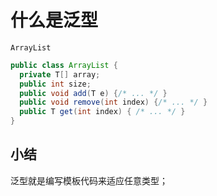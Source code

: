 # 什么是泛型

```ArrayList```

```java
public class ArrayList {
  private T[] array;
  public int size;
  public void add(T e) {/* ... */ }
  public void remove(int index) {/* ... */ }
  public T get(int index) { /* ... */ }
}
```

## 小结
泛型就是编写模板代码来适应任意类型；

